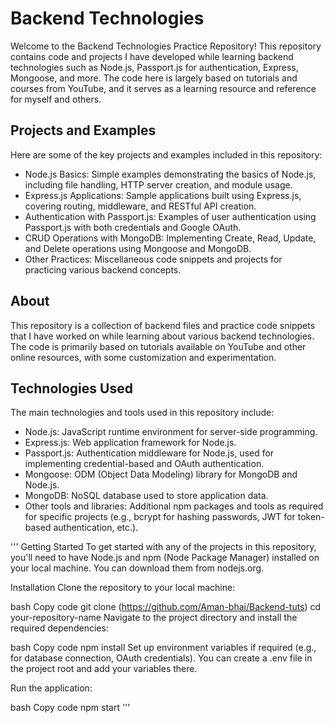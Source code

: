 
# Backend Technologies 
Welcome to the Backend Technologies Practice Repository! This repository contains code and projects I have developed while learning backend technologies such as Node.js, Passport.js for authentication, Express, Mongoose, and more. The code here is largely based on tutorials and courses from YouTube, and it serves as a learning resource and reference for myself and others.

## Projects and Examples
Here are some of the key projects and examples included in this repository:

- Node.js Basics: Simple examples demonstrating the basics of Node.js, including file handling, HTTP server creation, and module usage.
- Express.js Applications: Sample applications built using Express.js, covering routing, middleware, and RESTful API creation.
- Authentication with Passport.js: Examples of user authentication using Passport.js with both credentials and Google OAuth.
- CRUD Operations with MongoDB: Implementing Create, Read, Update, and Delete operations using Mongoose and MongoDB.
- Other Practices: Miscellaneous code snippets and projects for practicing various backend concepts.
## About
This repository is a collection of backend files and practice code snippets that I have worked on while learning about various backend technologies. The code is primarily based on tutorials available on YouTube and other online resources, with some customization and experimentation.
## Technologies Used
The main technologies and tools used in this repository include:

- Node.js: JavaScript runtime environment for server-side programming.
- Express.js: Web application framework for Node.js.
- Passport.js: Authentication middleware for Node.js, used for implementing credential-based and OAuth authentication.
- Mongoose: ODM (Object Data Modeling) library for MongoDB and Node.js.
- MongoDB: NoSQL database used to store application data.
- Other tools and libraries: Additional npm packages and tools as required for specific projects (e.g., bcrypt for hashing passwords, JWT for token-based authentication, etc.).

'''
Getting Started
To get started with any of the projects in this repository, you'll need to have Node.js and npm (Node Package Manager) installed on your local machine. You can download them from nodejs.org.

Installation
Clone the repository to your local machine:

bash
Copy code
git clone (https://github.com/Aman-bhai/Backend-tuts)
cd your-repository-name
Navigate to the project directory and install the required dependencies:

bash
Copy code
npm install
Set up environment variables if required (e.g., for database connection, OAuth credentials). You can create a .env file in the project root and add your variables there.

Run the application:

bash
Copy code
npm start
'''
